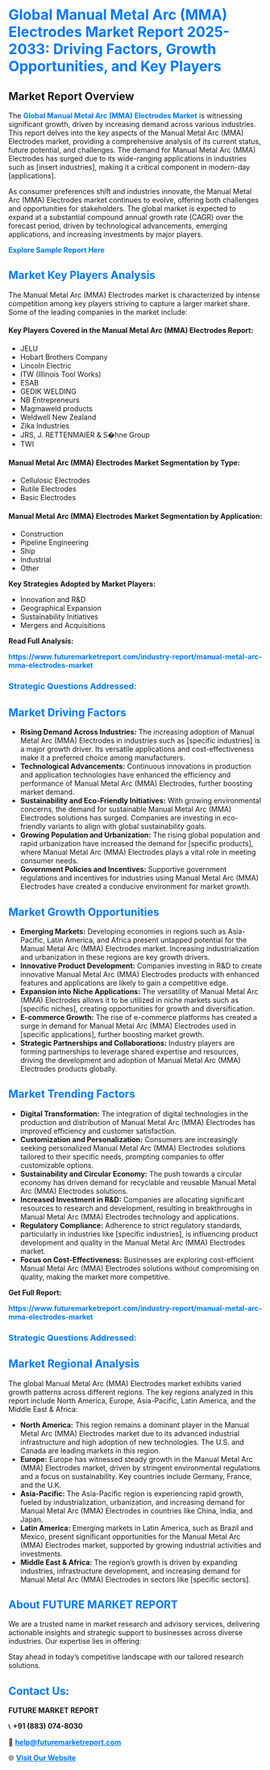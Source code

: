 <h1 style="color: #007BFF;">Global Manual Metal Arc (MMA) Electrodes Market Report 2025-2033: Driving Factors, Growth Opportunities, and Key Players</h1>

<section id="overview">
<h2>Market Report Overview</h2>
<p>The <a href="https://www.futuremarketreport.com/industry-report/manual-metal-arc-mma-electrodes-market" style="color: #007BFF; text-decoration: none;"><strong>Global Manual Metal Arc (MMA) Electrodes Market</strong></a> is witnessing significant growth, driven by increasing demand across various industries. This report delves into the key aspects of the Manual Metal Arc (MMA) Electrodes market, providing a comprehensive analysis of its current status, future potential, and challenges. The demand for Manual Metal Arc (MMA) Electrodes has surged due to its wide-ranging applications in industries such as [insert industries], making it a critical component in modern-day [applications].</p>
<p>As consumer preferences shift and industries innovate, the Manual Metal Arc (MMA) Electrodes market continues to evolve, offering both challenges and opportunities for stakeholders. The global market is expected to expand at a substantial compound annual growth rate (CAGR) over the forecast period, driven by technological advancements, emerging applications, and increasing investments by major players.</p>
</section>

<section id="overview">
<p><a href="https://www.futuremarketreport.com/request-sample/reportId=88700" style="color: #007BFF; text-decoration: none;"><strong>Explore Sample Report Here</strong></a></p>
</section>

<section id="key-players">
<h2 style="color: #007BFF;">Market Key Players Analysis</h2>
<p>The Manual Metal Arc (MMA) Electrodes market is characterized by intense competition among key players striving to capture a larger market share. Some of the leading companies in the market include:</p>
<h4>Key Players Covered in the Manual Metal Arc (MMA) Electrodes Report:</h4>
<ul><li>JELU</li><li>Hobart Brothers Company</li><li>Lincoln Electric</li><li>ITW (Illinois Tool Works)</li><li>ESAB</li><li>GEDIK WELDING</li><li>NB Entrepreneurs</li><li>Magmaweld products</li><li>Weldwell New Zealand</li><li>Zika Industries</li><li>JRS, J. RETTENMAIER &amp; S�hne Group</li><li>TWI</li></ul>
<h4>Manual Metal Arc (MMA) Electrodes Market Segmentation by Type:</h4>
<ul><li>Cellulosic Electrodes</li><li>Rutile Electrodes</li><li>Basic Electrodes</li></ul>

<h4>Manual Metal Arc (MMA) Electrodes Market Segmentation by Application:</h4>
<ul><li>Construction</li><li>Pipeline Engineering</li><li>Ship</li><li>Industrial</li><li>Other</li></ul>
<p><strong>Key Strategies Adopted by Market Players:</strong></p>
<ul>
<li>Innovation and R&D</li>
<li>Geographical Expansion</li>
<li>Sustainability Initiatives</li>
<li>Mergers and Acquisitions</li>
</ul>
</section>

<section>
<p><strong>Read Full Analysis: </strong></p><a href="https://www.futuremarketreport.com/industry-report/manual-metal-arc-mma-electrodes-market" style="color: #007BFF; text-decoration: none;"><strong>https://www.futuremarketreport.com/industry-report/manual-metal-arc-mma-electrodes-market</strong></a>
<h3 style="color: #007BFF;">Strategic Questions Addressed:</h3>
</section>

<section id="driving-factors">
<h2 style="color: #007BFF;">Market Driving Factors</h2>
<ul>
<li><strong>Rising Demand Across Industries:</strong> The increasing adoption of Manual Metal Arc (MMA) Electrodes in industries such as [specific industries] is a major growth driver. Its versatile applications and cost-effectiveness make it a preferred choice among manufacturers.</li>
<li><strong>Technological Advancements:</strong> Continuous innovations in production and application technologies have enhanced the efficiency and performance of Manual Metal Arc (MMA) Electrodes, further boosting market demand.</li>
<li><strong>Sustainability and Eco-Friendly Initiatives:</strong> With growing environmental concerns, the demand for sustainable Manual Metal Arc (MMA) Electrodes solutions has surged. Companies are investing in eco-friendly variants to align with global sustainability goals.</li>
<li><strong>Growing Population and Urbanization:</strong> The rising global population and rapid urbanization have increased the demand for [specific products], where Manual Metal Arc (MMA) Electrodes plays a vital role in meeting consumer needs.</li>
<li><strong>Government Policies and Incentives:</strong> Supportive government regulations and incentives for industries using Manual Metal Arc (MMA) Electrodes have created a conducive environment for market growth.</li>
</ul>
</section>

<section id="growth-opportunities">
<h2 style="color: #007BFF;">Market Growth Opportunities</h2>
<ul>
<li><strong>Emerging Markets:</strong> Developing economies in regions such as Asia-Pacific, Latin America, and Africa present untapped potential for the Manual Metal Arc (MMA) Electrodes market. Increasing industrialization and urbanization in these regions are key growth drivers.</li>
<li><strong>Innovative Product Development:</strong> Companies investing in R&D to create innovative Manual Metal Arc (MMA) Electrodes products with enhanced features and applications are likely to gain a competitive edge.</li>
<li><strong>Expansion into Niche Applications:</strong> The versatility of Manual Metal Arc (MMA) Electrodes allows it to be utilized in niche markets such as [specific niches], creating opportunities for growth and diversification.</li>
<li><strong>E-commerce Growth:</strong> The rise of e-commerce platforms has created a surge in demand for Manual Metal Arc (MMA) Electrodes used in [specific applications], further boosting market growth.</li>
<li><strong>Strategic Partnerships and Collaborations:</strong> Industry players are forming partnerships to leverage shared expertise and resources, driving the development and adoption of Manual Metal Arc (MMA) Electrodes products globally.</li>
</ul>
</section>

<section id="trending-factors">
<h2 style="color: #007BFF;">Market Trending Factors</h2>
<ul>
<li><strong>Digital Transformation:</strong> The integration of digital technologies in the production and distribution of Manual Metal Arc (MMA) Electrodes has improved efficiency and customer satisfaction.</li>
<li><strong>Customization and Personalization:</strong> Consumers are increasingly seeking personalized Manual Metal Arc (MMA) Electrodes solutions tailored to their specific needs, prompting companies to offer customizable options.</li>
<li><strong>Sustainability and Circular Economy:</strong> The push towards a circular economy has driven demand for recyclable and reusable Manual Metal Arc (MMA) Electrodes solutions.</li>
<li><strong>Increased Investment in R&D:</strong> Companies are allocating significant resources to research and development, resulting in breakthroughs in Manual Metal Arc (MMA) Electrodes technology and applications.</li>
<li><strong>Regulatory Compliance:</strong> Adherence to strict regulatory standards, particularly in industries like [specific industries], is influencing product development and quality in the Manual Metal Arc (MMA) Electrodes market.</li>
<li><strong>Focus on Cost-Effectiveness:</strong> Businesses are exploring cost-efficient Manual Metal Arc (MMA) Electrodes solutions without compromising on quality, making the market more competitive.</li>
</ul>
</section>

<section>
<p><strong>Get Full Report: </strong></p><a href="https://www.futuremarketreport.com/industry-report/manual-metal-arc-mma-electrodes-market" style="color: #007BFF; text-decoration: none;"><strong>https://www.futuremarketreport.com/industry-report/manual-metal-arc-mma-electrodes-market</strong></a>
<h3 style="color: #007BFF;">Strategic Questions Addressed:</h3>
</section>


<section id="regional-analysis">
<h2 style="color: #007BFF;">Market Regional Analysis</h2>
<p>The global Manual Metal Arc (MMA) Electrodes market exhibits varied growth patterns across different regions. The key regions analyzed in this report include North America, Europe, Asia-Pacific, Latin America, and the Middle East & Africa:</p>
<ul>
<li><strong>North America:</strong> This region remains a dominant player in the Manual Metal Arc (MMA) Electrodes market due to its advanced industrial infrastructure and high adoption of new technologies. The U.S. and Canada are leading markets in this region.</li>
<li><strong>Europe:</strong> Europe has witnessed steady growth in the Manual Metal Arc (MMA) Electrodes market, driven by stringent environmental regulations and a focus on sustainability. Key countries include Germany, France, and the U.K.</li>
<li><strong>Asia-Pacific:</strong> The Asia-Pacific region is experiencing rapid growth, fueled by industrialization, urbanization, and increasing demand for Manual Metal Arc (MMA) Electrodes in countries like China, India, and Japan.</li>
<li><strong>Latin America:</strong> Emerging markets in Latin America, such as Brazil and Mexico, present significant opportunities for the Manual Metal Arc (MMA) Electrodes market, supported by growing industrial activities and investments.</li>
<li><strong>Middle East & Africa:</strong> The region’s growth is driven by expanding industries, infrastructure development, and increasing demand for Manual Metal Arc (MMA) Electrodes in sectors like [specific sectors].</li>
</ul>
</section>

<footer>
<h2 style="color: #007BFF;">About FUTURE MARKET REPORT</h2>
<p>We are a trusted name in market research and advisory services, delivering actionable insights and strategic support to businesses across diverse industries. Our expertise lies in offering:</p>

<p>Stay ahead in today’s competitive landscape with our tailored research solutions.</p>

<h2 style="color: #007BFF;">Contact Us:</h2>
<p><strong>FUTURE MARKET REPORT</strong></p>
<p>📞 <strong>+91 (883) 074-8030</strong></p>
<p>📧 <strong><a href="mailto:help@futuremarketreport.com" style="color: #007BFF;">help@futuremarketreport.com</a></strong></p>
<p>🌐 <strong><a href="https://www.futuremarketreport.com/" style="color: #007BFF;">Visit Our Website</a></strong></p>
</footer>